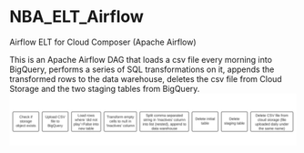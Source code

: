 # NBA_ELT_Airflow
Airflow ELT for Cloud Composer (Apache Airflow)

This is an Apache Airflow DAG that loads a csv file every morning into BigQuery, performs a series of SQL transformations on it, appends the transformed rows to the data warehouse, deletes the csv file from Cloud Storage and the two staging tables from BigQuery. 
![dag model](https://github.com/jonh99/NBA_ELT_Airflow/blob/main/IMG_0715.jpg)
